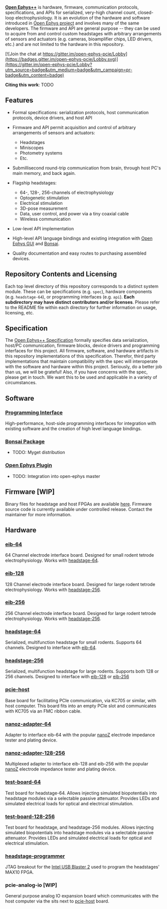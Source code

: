 [__Open Ephys++__](https://jonnew.github.io/open-ephys-pcie/) is hardware,
firmware, communication protocols, specifications, and APIs for serialized,
very-high channel count, closed-loop electrophysiology. It is an evolution of
the hardware and software introduced in [Open Ephys
project](http://www.open-ephys.org/) and involves many of the same developers.
The firmware and API are general purpose -- they can be used to acquire from
and control custom headstages with arbitrary arrangements of sensors and
actuators (e.g. cameras, bioamplifier chips, LED drivers, etc.) and are not
limited to the hardware in this repository.

[![Join the chat at https://gitter.im/open-ephys-pcie/Lobby](https://badges.gitter.im/open-ephys-pcie/Lobby.svg)](https://gitter.im/open-ephys-pcie/Lobby?utm_source=badge&utm_medium=badge&utm_campaign=pr-badge&utm_content=badge)

__Citing this work__: TODO

## Features
- Formal specifications: serialization protocols, host communication protocols,
  device drivers, and host API
- Firmware and API permit acquisition and control of arbitrary arrangements of
  sensors and actuators:

    - Headstages
    - Miniscopes
    - Photometry systems
    - Etc.

- Submillisecond round-trip communication from brain, through host PC's main
  memory, and back again.
- Flagship headstages:

    - 64-, 128-, 256-channels of electrophysiology
    - Optogenetic stimulation
    - Electrical stimulation
    - 3D-pose measurement
    - Data, user control, and power via a tiny coaxial cable
    - Wireless communication

- Low-level API implementation
- High-level API language bindings and existing integration with [Open Ephys
  GUI](http://www.open-ephys.org/gui/) and [Bonsai](http://bonsai-rx.org/).
- Quality documentation and easy routes to purchasing assembled devices.

## Repository Contents and Licensing
Each top level directory of this repository corresponds to a distinct system
module. These can be specifications (e.g. `spec`), hardware components (e.g.
`headstage-64`), or programming interfaces (e.g. `api`). __Each subdirectory
may have distinct contributors and/or licenses__. Please refer to the README
file within each directory for further information on usage, licensing, etc.

## Specification
The [Open Ephys++ Specification](spec/README.md) formally specifies data
serialization, host/PC communication, firmware blocks, device drivers and
programming interfaces for this project. All firmware, software, and hardware
artifacts in this repository implementations of this specification.
Therefor, third party implementations that maintain compatibility with the spec
will interoperate with the software and hardware within this project.
Seriously, do a better job than us, we will be grateful! Also, if you have
concerns with the spec, please get in touch. We want this to be
used and applicable in a variety of circumstances.

## Software

### [Programming Interface](api/README.md)
High-performance, host-side programming interfaces for integration with
existing software and the creation of high level language bindings. 

### [Bonsai Package]()
- TODO: Myget distribution

### [Open Ephys Plugin]()
- TODO: Integration into open-ephys master

## Firmware [WIP]

Binary files for headstage and host FPGAs are available [here](TODO). Firmware
source code is currently available under controlled release. Contact the
maintainer for more information.

## Hardware

### [eib-64](eib-64/README.md)
64 Channel electrode interface board. Designed for small rodent tetrode
electrophysiology. Works with [headstage-64](./headstage-64/README.md).

### [eib-128](eib-128/README.md)
128 Channel electrode interface board. Designed for large rodent tetrode
electrophysiology. Works with [headstage-256](./headstage-256/README.md).

### [eib-256](eib-256/README.md)
256 Channel electrode interface board. Designed for large rodent tetrode
electrophysiology. Works with [headstage-256](./headstage-256/README.md).

### [headstage-64](headstage-64/README.md)
Serialized, multifunction headstage for small rodents. Supports 64 channels.
Designed to interface with [eib-64](./eib-64/README.md).

### [headstage-256](headstage-256/README.md)
Serialized, multifunction headstage for large rodents. Supports both 128 or 256
channels. Designed to interface with [eib-128](./eib-128/README.md) or
[eib-256](./eib-256/README.md)

### [pcie-host](pcie-host/README.md)
Base board for facilitating PCIe communication, via KC705 or similar, with host
computer. This board fits into an empty PCIe slot and communicates with KC705
via an FMC ribbon cable.

### [nanoz-adapter-64](./nanoz-adapter-64/README.md)
Adapter to interface eib-64 with the popular
[nanoZ](http://www.white-matter.com/nanoz/) electrode impedance tester and
plating device.

### [nanoz-adapter-128-256](./nanoz-adapter-128-256/README.md)
Multiplexed adapter to interface eib-128 and eib-256 with the popular
[nanoZ](http://www.white-matter.com/nanoz/) electrode impedance tester and
plating device.

### [test-board-64](./test-board-64)
Test board for headstage-64. Allows injecting simulated biopotentials into
headstage modules via a selectable passive attenuator. Provides LEDs and
simulated electrical loads for optical and electrical stimulation.

### [test-board-128-256](./test-board-128-256)
Test board for headstage, and headstage-256 modules. Allows injecting simulated
biopotentials into headstage modules via a selectable passive attenuator.
Provides LEDs and simulated electrical loads for optical and electrical
stimulation.

### [headstage-programmer](headstage-programmer/README.md)
JTAG breakout for the [Intel USB Blaster 2](https://www.digikey.com/short/qqw7hm)
used to program the headstages' MAX10 FPGA.

### pcie-analog-io [WIP]
General purpose analog IO expansion board which communicates with the host
computer via the  sits next to [pcie-host]() board.
